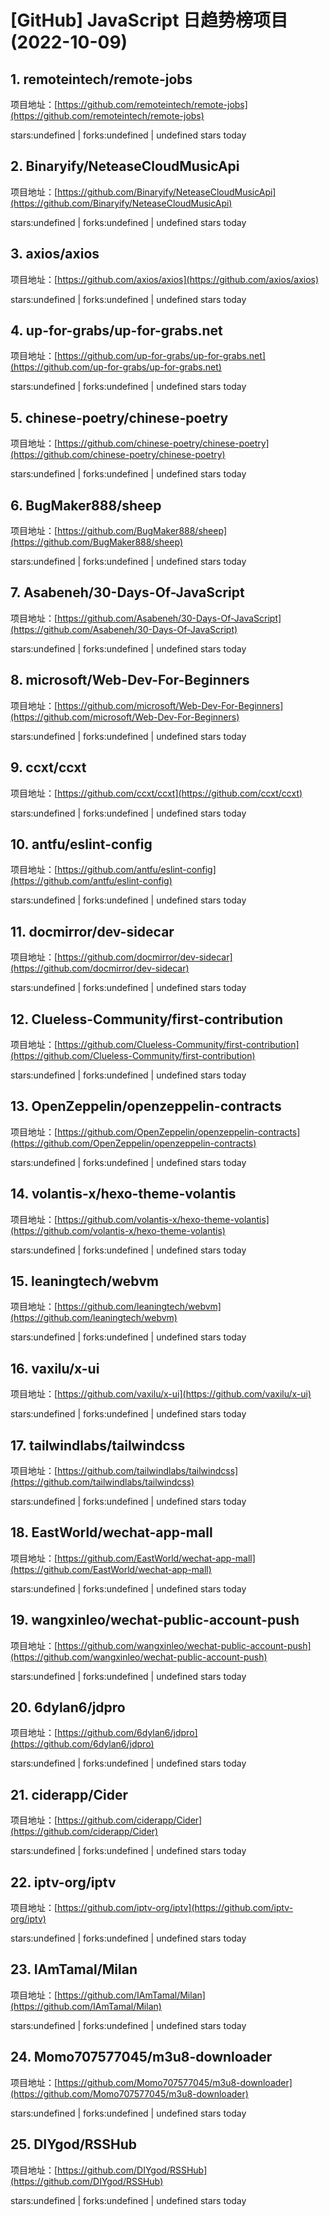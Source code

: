 # [GitHub] JavaScript 日趋势榜项目(2022-10-09)

## 1. remoteintech/remote-jobs 

项目地址：[https://github.com/remoteintech/remote-jobs](https://github.com/remoteintech/remote-jobs)

stars:undefined | forks:undefined | undefined stars today 



## 2. Binaryify/NeteaseCloudMusicApi 

项目地址：[https://github.com/Binaryify/NeteaseCloudMusicApi](https://github.com/Binaryify/NeteaseCloudMusicApi)

stars:undefined | forks:undefined | undefined stars today 



## 3. axios/axios 

项目地址：[https://github.com/axios/axios](https://github.com/axios/axios)

stars:undefined | forks:undefined | undefined stars today 



## 4. up-for-grabs/up-for-grabs.net 

项目地址：[https://github.com/up-for-grabs/up-for-grabs.net](https://github.com/up-for-grabs/up-for-grabs.net)

stars:undefined | forks:undefined | undefined stars today 



## 5. chinese-poetry/chinese-poetry 

项目地址：[https://github.com/chinese-poetry/chinese-poetry](https://github.com/chinese-poetry/chinese-poetry)

stars:undefined | forks:undefined | undefined stars today 



## 6. BugMaker888/sheep 

项目地址：[https://github.com/BugMaker888/sheep](https://github.com/BugMaker888/sheep)

stars:undefined | forks:undefined | undefined stars today 



## 7. Asabeneh/30-Days-Of-JavaScript 

项目地址：[https://github.com/Asabeneh/30-Days-Of-JavaScript](https://github.com/Asabeneh/30-Days-Of-JavaScript)

stars:undefined | forks:undefined | undefined stars today 



## 8. microsoft/Web-Dev-For-Beginners 

项目地址：[https://github.com/microsoft/Web-Dev-For-Beginners](https://github.com/microsoft/Web-Dev-For-Beginners)

stars:undefined | forks:undefined | undefined stars today 



## 9. ccxt/ccxt 

项目地址：[https://github.com/ccxt/ccxt](https://github.com/ccxt/ccxt)

stars:undefined | forks:undefined | undefined stars today 



## 10. antfu/eslint-config 

项目地址：[https://github.com/antfu/eslint-config](https://github.com/antfu/eslint-config)

stars:undefined | forks:undefined | undefined stars today 



## 11. docmirror/dev-sidecar 

项目地址：[https://github.com/docmirror/dev-sidecar](https://github.com/docmirror/dev-sidecar)

stars:undefined | forks:undefined | undefined stars today 



## 12. Clueless-Community/first-contribution 

项目地址：[https://github.com/Clueless-Community/first-contribution](https://github.com/Clueless-Community/first-contribution)

stars:undefined | forks:undefined | undefined stars today 



## 13. OpenZeppelin/openzeppelin-contracts 

项目地址：[https://github.com/OpenZeppelin/openzeppelin-contracts](https://github.com/OpenZeppelin/openzeppelin-contracts)

stars:undefined | forks:undefined | undefined stars today 



## 14. volantis-x/hexo-theme-volantis 

项目地址：[https://github.com/volantis-x/hexo-theme-volantis](https://github.com/volantis-x/hexo-theme-volantis)

stars:undefined | forks:undefined | undefined stars today 



## 15. leaningtech/webvm 

项目地址：[https://github.com/leaningtech/webvm](https://github.com/leaningtech/webvm)

stars:undefined | forks:undefined | undefined stars today 



## 16. vaxilu/x-ui 

项目地址：[https://github.com/vaxilu/x-ui](https://github.com/vaxilu/x-ui)

stars:undefined | forks:undefined | undefined stars today 



## 17. tailwindlabs/tailwindcss 

项目地址：[https://github.com/tailwindlabs/tailwindcss](https://github.com/tailwindlabs/tailwindcss)

stars:undefined | forks:undefined | undefined stars today 



## 18. EastWorld/wechat-app-mall 

项目地址：[https://github.com/EastWorld/wechat-app-mall](https://github.com/EastWorld/wechat-app-mall)

stars:undefined | forks:undefined | undefined stars today 



## 19. wangxinleo/wechat-public-account-push 

项目地址：[https://github.com/wangxinleo/wechat-public-account-push](https://github.com/wangxinleo/wechat-public-account-push)

stars:undefined | forks:undefined | undefined stars today 



## 20. 6dylan6/jdpro 

项目地址：[https://github.com/6dylan6/jdpro](https://github.com/6dylan6/jdpro)

stars:undefined | forks:undefined | undefined stars today 



## 21. ciderapp/Cider 

项目地址：[https://github.com/ciderapp/Cider](https://github.com/ciderapp/Cider)

stars:undefined | forks:undefined | undefined stars today 



## 22. iptv-org/iptv 

项目地址：[https://github.com/iptv-org/iptv](https://github.com/iptv-org/iptv)

stars:undefined | forks:undefined | undefined stars today 



## 23. IAmTamal/Milan 

项目地址：[https://github.com/IAmTamal/Milan](https://github.com/IAmTamal/Milan)

stars:undefined | forks:undefined | undefined stars today 



## 24. Momo707577045/m3u8-downloader 

项目地址：[https://github.com/Momo707577045/m3u8-downloader](https://github.com/Momo707577045/m3u8-downloader)

stars:undefined | forks:undefined | undefined stars today 



## 25. DIYgod/RSSHub 

项目地址：[https://github.com/DIYgod/RSSHub](https://github.com/DIYgod/RSSHub)

stars:undefined | forks:undefined | undefined stars today 



